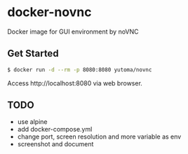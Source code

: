 # docker-novnc

Docker image for GUI environment by noVNC

## Get Started

```bash
$ docker run -d --rm -p 8080:8080 yutoma/novnc
```

Access http://localhost:8080 via web browser.

## TODO

* use alpine
* add docker-compose.yml
* change port, screen resolution and more variable as env
* screenshot and document

